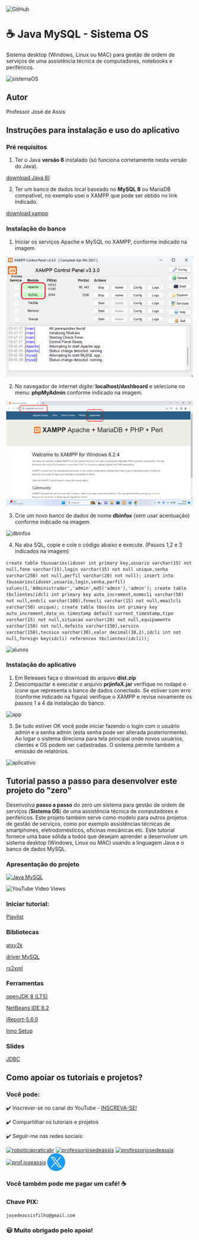 ![GitHub](https://img.shields.io/github/license/professorjosedeassis/infoX)

# ☕ Java MySQL - Sistema OS
Sistema desktop (Windows, Linux ou MAC) para gestão de ordem de serviços de uma assistência técnica de computadores, notebooks e periféricos.

![sistemaOS](https://github.com/professorjosedeassis/infox/blob/master/assets/infoxtela5.png)
## Autor
Professor José de Assis
## Instruções para instalação e uso do aplicativo
### Pré requisitos
1) Ter o Java **versão 8** instalado (só funciona corretamente nesta versão do Java). 

[download Java 8)](https://www.java.com/pt-BR/)

2) Ter um banco de dados local baseado no **MySQL 8** ou MariaDB compatível, no exemplo usei o XAMPP que pode ser obtido no link indicado.

[download xampp](https://www.apachefriends.org/)

### Instalação do banco
1) Iniciar os serviços Apache e MySQL no XAMPP, conforme indicado na imagem.

![xampp start](https://github.com/professorjosedeassis/carometro/blob/main/assets/xampp1.png)

2) No navegador de internet digite: **localhost/dashboard** e selecione no menu: **phpMyAdmin** conforme indicado na imagem.

![phpmyadmin](https://github.com/professorjosedeassis/carometro/blob/main/assets/xampp2.png)

3) Crie um novo banco de dados de nome **dbinfox** (sem usar acentuação) conforme indicado na imagem.

![dbinfox](https://github.com/professorjosedeassis/infox/blob/master/assets/infoxtela1.png)

4) Na aba SQL, copie e cole o código abaixo e execute. (Passos 1,2 e 3 indicados na imagem)

`create table tbusuarios(iduser int primary key,usuario varchar(15) not null,fone varchar(15),login varchar(15) not null unique,senha varchar(250) not null,perfil varchar(20) not null);
insert into tbusuarios(iduser,usuario,login,senha,perfil) values(1,'Administrador','admin',md5('admin'),'admin');
create table tbclientes(idcli int primary key auto_increment,nomecli varchar(50) not null,endcli varchar(100),fonecli varchar(15) not null,emailcli varchar(50) unique);
create table tbos(os int primary key auto_increment,data_os timestamp default current_timestamp,tipo varchar(15) not null,situacao varchar(20) not null,equipamento varchar(150) not null,defeito varchar(150),servico varchar(150),tecnico varchar(30),valor decimal(10,2),idcli int not null,foreign key(idcli) references tbclientes(idcli));
`

![alunos](https://github.com/professorjosedeassis/infox/blob/master/assets/infoxtela2.png)

### Instalação do aplicativo
1) Em Releases faça o download do arquivo **dist.zip**
2) Descompactar e executar o arquivo **prjinfoX.jar** verifique no rodapé o ícone que representa o banco de dados conectado. Se estiver com erro (conforme indicado na figura) verifique o XAMPP e revise novamente os passos 1 a 4 da instalação do banco.

![app](https://github.com/professorjosedeassis/infox/blob/master/assets/infoxtela3.png)

3) Se tudo estiver OK você pode iniciar fazendo o login com o usuário admin e a senha admin (esta senha pode ser alterada posteriormente). Ao logar o sistema direciona para tela principal onde novos usuários, clientes e OS podem ser cadastradas. O sistema permite também a emissão de relatórios.

![aplicativo](https://github.com/professorjosedeassis/infox/blob/master/assets/infoxtela4.png) 

## Tutorial passo a passo para desenvolver este projeto do "zero"
Desenvolva **passo a passo** do zero um sistema para gestão de ordem de serviços (**Sistema OS**) de uma assistência técnica de computadores e periféricos. Este projeto também serve como modelo para outros projetos de gestão de serviços, como por exemplo assistências técnicas de smartphones, eletrodomésticos, oficinas mecânicas etc. Este tutorial fornece uma base sólida a todos que desejam aprender a desenvolver um sistema desktop (Windows, Linux ou MAC) usando a linguagem Java e o banco de dados MySQL.
### Apresentação do projeto

[![Java MySQL](https://img.youtube.com/vi/eA4WjjkzK3c/0.jpg)](https://youtu.be/eA4WjjkzK3c "Assistir no YouTube")

![YouTube Video Views](https://img.shields.io/youtube/views/eA4WjjkzK3c?style=social)

### Iniciar tutorial:
[Playlist](https://www.youtube.com/playlist?list=PLbEOwbQR9lqxsTusvu8wfkUECrmcV81MU)
### Bibliotecas
[atxy2k](http://atxy2k.github.io/RestrictedTextField/)

[driver MySQL](https://dev.mysql.com/downloads/connector/j/)

[rs2xml](https://sourceforge.net/projects/finalangelsanddemons/files/rs2xml.jar/download)
### Ferramentas
[openJDK 8 (LTS)](https://adoptopenjdk.net/)

[NetBeans IDE 8.2](https://netbeans-ide.informer.com/8.2/)

[iReport-5.6.0](https://sourceforge.net/projects/ireport/)

[Inno Setup](https://jrsoftware.org/isinfo.php)

### Slides
[JDBC](https://professorjosedeassis.github.io/infox/)
## Como apoiar os tutoriais e projetos?
### Você pode:
:heavy_check_mark: Inscrever-se no canal do YouTube - [INSCREVA-SE!](https://www.youtube.com/c/RoboticapraticaBr/?sub_confirmation=1)

:heavy_check_mark: Compartilhar os tutoriais e projetos

:heavy_check_mark: Seguir-me nas redes sociais:
<p align="left">
<a href="https://www.youtube.com/c/roboticapraticabr" target="blank"><img align="center" src="https://github.com/professorjosedeassis/joseassis/blob/main/img/youtube.png" alt="roboticapraticabr" height="48" width="48" /></a>
<a href="https://linkedin.com/in/professorjosedeassis" target="blank"><img align="center" src="https://github.com/professorjosedeassis/joseassis/blob/main/img/linkedin.png" alt="professorjosedeassis" height="48" width="48" /></a>
<a href="https://fb.com/professorjosedeassis" target="blank"><img align="center" src="https://github.com/professorjosedeassis/joseassis/blob/main/img/facebook.png" alt="professorjosedeassis" height="48" width="48" /></a>
<a href="https://instagram.com/prof.joseassis" target="blank"><img align="center" src="https://github.com/professorjosedeassis/joseassis/blob/main/img/instagram.png" alt="prof.joseassis" height="48" width="48" /></a>
<a href="https://twitter.com/joseassis" target="blank"><img align="center" src="https://github.com/professorjosedeassis/joseassis/blob/main/img/twitter.png" alt="joseassis" height="48" width="48" /></a>
</p>

### Você também pode me pagar um café! ☕

### Chave PIX:
` josedeassisfilho@gmail.com `

### :smiley: Muito obrigado pelo apoio!
